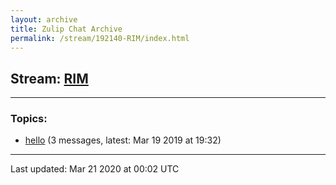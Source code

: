 ```yaml
---
layout: archive
title: Zulip Chat Archive
permalink: /stream/192140-RIM/index.html
---
```


## Stream: [RIM](https://hl7webmaster.github.io/zulip-hl7-org/stream/192140-RIM/index.html)
---

### Topics:

* [hello](topic/hello.html) (3 messages, latest: Mar 19 2019 at 19:32)

<hr><p>Last updated: Mar 21 2020 at 00:02 UTC</p>